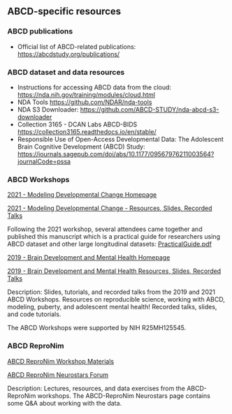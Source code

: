 ## ABCD-specific resources

### ABCD publications

- Official list of ABCD-related publications: https://abcdstudy.org/publications/

### ABCD dataset and data resources

- Instructions for accessing ABCD data from the cloud: https://nda.nih.gov/training/modules/cloud.html 
- NDA Tools https://github.com/NDAR/nda-tools
- NDA S3 Downloader: https://github.com/ABCD-STUDY/nda-abcd-s3-downloader 
- Collection 3165 - DCAN Labs ABCD-BIDS https://collection3165.readthedocs.io/en/stable/ 
- Responsible Use of Open-Access Developmental Data: The Adolescent Brain Cognitive Development (ABCD) Study: https://journals.sagepub.com/doi/abs/10.1177/09567976211003564?journalCode=pssa

### ABCD Workshops

[2021 - Modeling Developmental Change Homepage](https://abcdworkshop.github.io/)

[2021 - Modeling Developmental Change - Resources, Slides, Recorded Talks](https://abcdworkshop.github.io/resources/)

Following the 2021 workshop, several attendees came together and published this manuscript which is a practical guide for researchers using ABCD dataset and other large longitudinal datasets: [PracticalGuide.pdf](https://github.com/now-i-know-my-abcd/docs/files/9310731/PracticalGuide.pdf)

[2019 - Brain Development and Mental Health Homepage](https://abcdworkshop.github.io/past-workshops/2019/)

[2019 - Brain Development and Mental Health Resources, Slides, Recorded Talks](https://abcdworkshop.github.io/past-workshops/2019/resources/) 

Description: Slides, tutorials, and recorded talks from the 2019 and 2021 ABCD Workshops. Resources on reproducible science, working with ABCD, modeling, puberty, and adolescent mental health! Recorded talks, slides, and code tutorials.

The ABCD Workshops were supported by NIH R25MH125545.

### ABCD ReproNim

[ABCD ReproNim Workshop Materials](https://www.abcd-repronim.org/materials.html)

[ABCD ReproNim Neurostars Forum](https://neurostars.org/c/abcd-repronim/232)

Description: Lectures, resources, and data exercises from the ABCD-ReproNim workshops. The ABCD-ReproNim Neurostars page contains some Q&A about working with the data.
